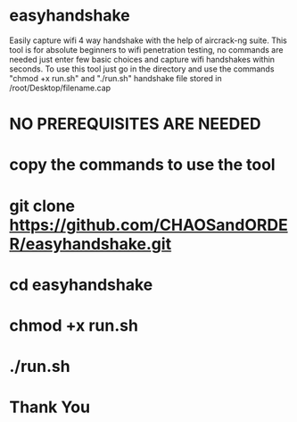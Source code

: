# easyhandshake
Easily capture wifi 4 way handshake with the help of aircrack-ng suite.
This tool is for absolute beginners to wifi penetration testing, no commands are needed just enter few basic choices and capture wifi handshakes within seconds.
To use this tool just  go in the directory and use the commands  "chmod +x run.sh" and "./run.sh" 
handshake file stored in /root/Desktop/filename.cap


# NO PREREQUISITES ARE NEEDED
# copy the commands to use the tool
# git clone https://github.com/CHAOSandORDER/easyhandshake.git
# cd easyhandshake
# chmod +x run.sh
# ./run.sh

# Thank You

